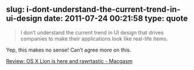 slug: i-dont-understand-the-current-trend-in-ui-design
date: 2011-07-24 00:21:58
type: quote
---

> I don’t understand the current trend in UI design that drives companies to make their applications look like real-life items.

Yep, this makes no sense! Can’t agree more on this.

 [Review: OS X Lion is here and rawrtastic - Macgasm](http://www.macgasm.net/2011/07/19/lion-review/)
